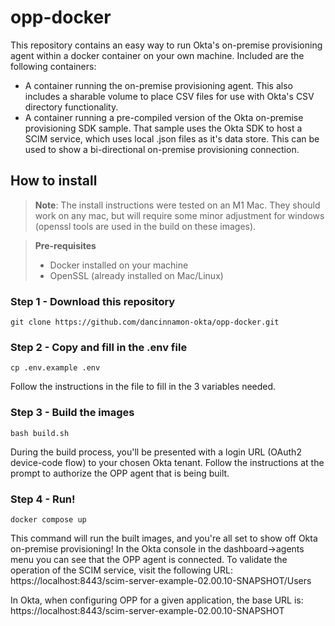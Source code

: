 # opp-docker
This repository contains an easy way to run Okta's on-premise provisioning agent within a docker container on your own machine.  Included are the following containers:
* A container running the on-premise provisioning agent. This also includes a sharable volume to place CSV files for use with Okta's CSV directory functionality.
* A container running a pre-compiled version of the Okta on-premise provisioning SDK sample. That sample uses the Okta SDK to host a SCIM service, which uses local .json files as it's data store. This can be used to show a bi-directional on-premise provisioning connection.


## How to install

> **Note**: The install instructions were tested on an M1 Mac.  They should work on any mac, but will require some minor adjustment for windows (openssl tools are used in the build on these images).

> **Pre-requisites**
> * Docker installed on your machine
> * OpenSSL (already installed on Mac/Linux)

### Step 1 - Download this repository
```console
git clone https://github.com/dancinnamon-okta/opp-docker.git
```

### Step 2 - Copy and fill in the .env file
```console
cp .env.example .env
```
Follow the instructions in the file to fill in the 3 variables needed.

### Step 3 - Build the images
```console
bash build.sh
```
During the build process, you'll be presented with a login URL (OAuth2 device-code flow) to your chosen Okta tenant. Follow the instructions at the prompt to authorize the OPP agent that is being built.

### Step 4 - Run!
```console
docker compose up
```
This command will run the built images, and you're all set to show off Okta on-premise provisioning!
In the Okta console in the dashboard->agents menu you can see that the OPP agent is connected.
To validate the operation of the SCIM service, visit the following URL:
https://localhost:8443/scim-server-example-02.00.10-SNAPSHOT/Users

In Okta, when configuring OPP for a given application, the base URL is:
https://localhost:8443/scim-server-example-02.00.10-SNAPSHOT
